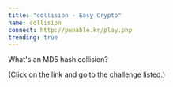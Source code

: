 ```yaml
---
title: "collision - Easy Crypto"
name: collision
connect: http://pwnable.kr/play.php 
trending: true
---
```


What's an MD5 hash collision?

(Click on the link and go to the challenge listed.)